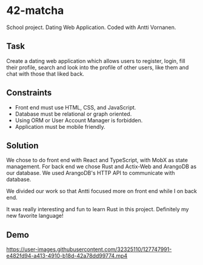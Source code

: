 # 42-matcha
School project. Dating Web Application. Coded with Antti Vornanen.
## Task
Create a dating web application which allows users to register, login, fill their profile, search and look into
the profile of other users, like them and chat with those that liked back.

## Constraints
- Front end must use HTML, CSS, and JavaScript.
- Database must be relational or graph oriented.
- Using ORM or User Account Manager is forbidden.
- Application must be mobile friendly.

## Solution
We chose to do front end with React and TypeScript, with MobX as state management. For back end we chose Rust and Actix-Web and ArangoDB as our database. We used ArangoDB's HTTP API to communicate with database.

We divided our work so that Antti focused more on front end while I on back end.

It was really interesting and fun to learn Rust in this project. Definitely my new favorite language!

## Demo
https://user-images.githubusercontent.com/32325110/127747991-e482fd94-a413-4910-b18d-42a78dd99774.mp4

